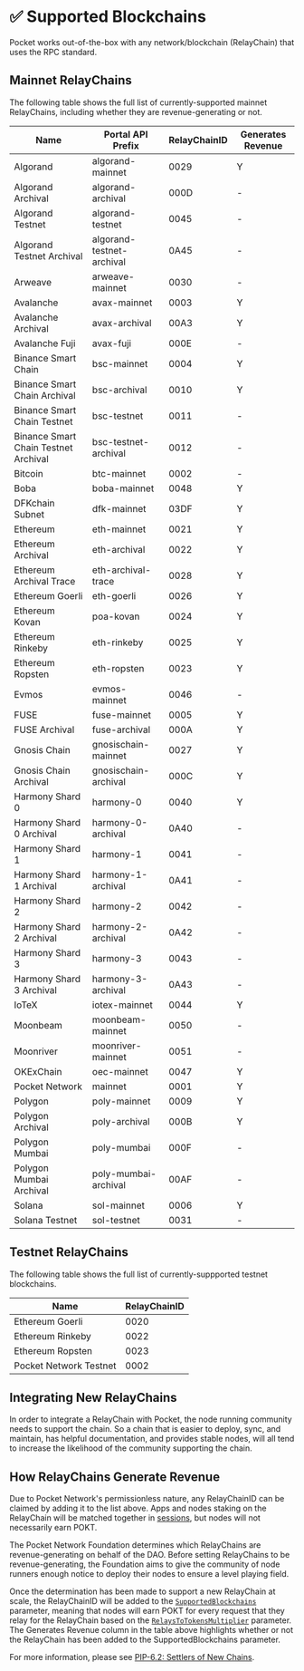 # ✅ Supported Blockchains

Pocket works out-of-the-box with any network/blockchain (RelayChain) that uses the RPC standard.

## Mainnet RelayChains

The following table shows the full list of currently-supported mainnet RelayChains, including whether they are revenue-generating or not.

| Name                                 | Portal API Prefix         | RelayChainID | Generates Revenue |
| ------------------------------------ | ------------------------- | ------------ | ----------------- |
| Algorand                             | algorand-mainnet          | 0029         | Y                 |
| Algorand Archival                    | algorand-archival         | 000D         | -                 |
| Algorand Testnet                     | algorand-testnet          | 0045         | -                 |
| Algorand Testnet Archival            | algorand-testnet-archival | 0A45         | -                 |
| Arweave                              | arweave-mainnet           | 0030         | -                 |
| Avalanche                            | avax-mainnet              | 0003         | Y                 |
| Avalanche Archival                   | avax-archival             | 00A3         | Y                 |
| Avalanche Fuji                       | avax-fuji                 | 000E         | -                 |
| Binance Smart Chain                  | bsc-mainnet               | 0004         | Y                 |
| Binance Smart Chain Archival         | bsc-archival              | 0010         | Y                 |
| Binance Smart Chain Testnet          | bsc-testnet               | 0011         | -                 |
| Binance Smart Chain Testnet Archival | bsc-testnet-archival      | 0012         | -                 |
| Bitcoin                              | btc-mainnet               | 0002         | -                 |
| Boba                                 | boba-mainnet              | 0048         | Y                 |
| DFKchain Subnet                      | dfk-mainnet               | 03DF         | Y                 |
| Ethereum                             | eth-mainnet               | 0021         | Y                 |
| Ethereum Archival                    | eth-archival              | 0022         | Y                 |
| Ethereum Archival Trace              | eth-archival-trace        | 0028         | Y                 |
| Ethereum Goerli                      | eth-goerli                | 0026         | Y                 |
| Ethereum Kovan                       | poa-kovan                 | 0024         | Y                 |
| Ethereum Rinkeby                     | eth-rinkeby               | 0025         | Y                 |
| Ethereum Ropsten                     | eth-ropsten               | 0023         | Y                 |
| Evmos                                | evmos-mainnet             | 0046         | -                 |
| FUSE                                 | fuse-mainnet              | 0005         | Y                 |
| FUSE Archival                        | fuse-archival             | 000A         | Y                 |
| Gnosis Chain                         | gnosischain-mainnet       | 0027         | Y                 |
| Gnosis Chain Archival                | gnosischain-archival      | 000C         | Y                 |
| Harmony Shard 0                      | harmony-0                 | 0040         | Y                 |
| Harmony Shard 0 Archival             | harmony-0-archival        | 0A40         | -                 |
| Harmony Shard 1                      | harmony-1                 | 0041         | -                 |
| Harmony Shard 1 Archival             | harmony-1-archival        | 0A41         | -                 |
| Harmony Shard 2                      | harmony-2                 | 0042         | -                 |
| Harmony Shard 2 Archival             | harmony-2-archival        | 0A42         | -                 |
| Harmony Shard 3                      | harmony-3                 | 0043         | -                 |
| Harmony Shard 3 Archival             | harmony-3-archival        | 0A43         | -                 |
| IoTeX                                | iotex-mainnet             | 0044         | Y                 |
| Moonbeam                            | moonbeam-mainnet               | 0050         | -                 |
| Moonriver                           | moonriver-mainnet               | 0051         | -                 |
| OKExChain                            | oec-mainnet               | 0047         | Y                 |
| Pocket Network                       | mainnet                   | 0001         | Y                 |
| Polygon                              | poly-mainnet              | 0009         | Y                 |
| Polygon Archival                     | poly-archival             | 000B         | Y                 |
| Polygon Mumbai                       | poly-mumbai               | 000F         | -                 |
| Polygon Mumbai Archival              | poly-mumbai-archival      | 00AF         | -                 |
| Solana                               | sol-mainnet               | 0006         | Y                 |
| Solana Testnet                       | sol-testnet               | 0031         | -                 |

## Testnet RelayChains

The following table shows the full list of currently-suppported testnet blockchains.

| Name                   | RelayChainID |
| ---------------------- | ------------ |
| Ethereum Goerli        | 0020         |
| Ethereum Rinkeby       | 0022         |
| Ethereum Ropsten       | 0023         |
| Pocket Network Testnet | 0002         |

## Integrating New RelayChains

In order to integrate a RelayChain with Pocket, the node running community needs to support the chain. So a chain that is easier to deploy, sync, and maintain, has helpful documentation, and provides stable nodes, will all tend to increase the likelihood of the community supporting the chain.

## How RelayChains Generate Revenue

Due to Pocket Network's permissionless nature, any RelayChainID can be claimed by adding it to the list above. Apps and nodes staking on the RelayChain will be matched together in [sessions](../../v0/protocol/servicing.md#sessions), but nodes will not necessarily earn POKT.

The Pocket Network Foundation determines which RelayChains are revenue-generating on behalf of the DAO. Before setting RelayChains to be revenue-generating, the Foundation aims to give the community of node runners enough notice to deploy their nodes to ensure a level playing field.

Once the determination has been made to support a new RelayChain at scale, the RelayChainID will be added to the [`SupportedBlockchains`](protocol-parameters.md#supportedblockchains) parameter, meaning that nodes will earn POKT for every request that they relay for the RelayChain based on the [`RelaysToTokensMultiplier`](protocol-parameters.md#relaystotokensmultiplier) parameter. The Generates Revenue column in the table above highlights whether or not the RelayChain has been added to the SupportedBlockchains parameter.

For more information, please see [PIP-6.2: Settlers of New Chains](https://forum.pokt.network/t/pip-6-2-settlers-of-new-chains/1027).
